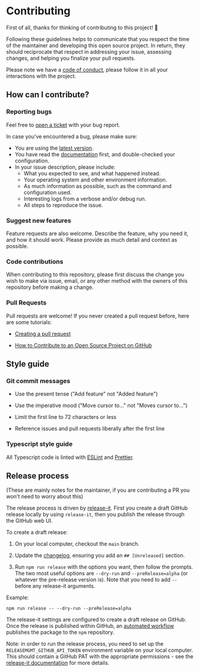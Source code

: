 # Contributing

First of all, thanks for thinking of contributing to this project! 👏

Following these guidelines helps to communicate that you respect the time of the maintainer and developing this open
source project. In return, they should reciprocate that respect in addressing your issue, assessing changes, and helping
you finalize your pull requests.

Please note we have a [code of conduct](./CODE_OF_CONDUCT.md), please follow it in all your interactions with the project.

## How can I contribute?

### Reporting bugs

Feel free to [open a ticket](https://github.com/release-flow/core/issues/new) with your bug report.

In case you've encountered a bug, please make sure:

- You are using the [latest version](https://github.com/release-flow/release-flow/releases).
- You have read the [documentation](./README.md) first, and double-checked your configuration.
- In your issue description, please include:
  - What you expected to see, and what happened instead.
  - Your operating system and other environment information.
  - As much information as possible, such as the command and configuration used.
  - Interesting logs from a verbose and/or debug run.
  - All steps to reproduce the issue.

### Suggest new features

Feature requests are also welcome. Describe the feature, why you need it, and how it should work. Please provide as much
detail and context as possible.

### Code contributions

When contributing to this repository, please first discuss the change you wish to make via issue,
email, or any other method with the owners of this repository before making a change.

### Pull Requests

Pull requests are welcome! If you never created a pull request before, here are some tutorials:

- [Creating a pull request](https://help.github.com/articles/creating-a-pull-request/)

- [How to Contribute to an Open Source Project on GitHub](https://egghead.io/courses/how-to-contribute-to-an-open-source-project-on-github)

## Style guide

### Git commit messages

- Use the present tense ("Add feature" not "Added feature")

- Use the imperative mood ("Move cursor to..." not "Moves cursor to...")

- Limit the first line to 72 characters or less

- Reference issues and pull requests liberally after the first line

### Typescript style guide

All Typescript code is linted with [ESLint](https://eslint.org/) and [Prettier](https://prettier.io/).

## Release process

(These are mainly notes for the maintainer, if you are contributing a PR you won't need to worry about this)

The release process is driven by [release-it](https://github.com/release-it/release-it). First you create a draft
GitHub release locally by using `release-it`, then you publish the release through the GitHub web UI.

To create a draft release:

1. On your local computer, checkout the `main` branch.

2. Update the [changelog](./CHANGELOG.md), ensuring you add an `## [Unreleased]` section.

3. Run `npm run release` with the options you want, then follow the prompts. The two most useful options are `--dry-run`
   and `--preRelease=alpha` (or whatever the pre-release version is). Note that you need to add `--` before any release-it
   arguments.

Example:

```shell
npm run release -- --dry-run --preRelease=alpha
```

The release-it settings are configured to create a draft release on GitHub. Once the release is published within GitHub,
an [automated workflow](.github/workflows/npmpublish.yml) publishes the package to the `npm` repository.

Note: in order to run the release process, you need to set up the `RELEASEMGMT_GITHUB_API_TOKEN` environment variable
on your local computer. This should contain a GitHub PAT with the appropriate permissions - see the
[release-it documentation](https://github.com/release-it/release-it/blob/master/docs/github-releases.md) for more
details.
